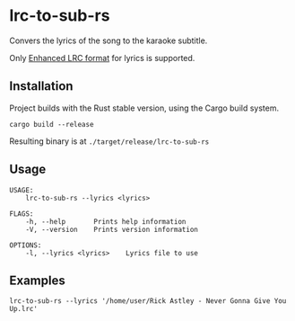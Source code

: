 # lrc-to-sub-rs
Convers the lyrics of the song to the karaoke subtitle.

Only [Enhanced LRC format](https://en.wikipedia.org/wiki/LRC_(file_format)#Enhanced_format) for lyrics is supported.

## Installation
Project builds with the Rust stable version, using the Cargo build system.

`cargo build --release`

Resulting binary is at `./target/release/lrc-to-sub-rs`

## Usage
```
USAGE:
    lrc-to-sub-rs --lyrics <lyrics>

FLAGS:
    -h, --help       Prints help information
    -V, --version    Prints version information

OPTIONS:
    -l, --lyrics <lyrics>    Lyrics file to use
```

## Examples
```
lrc-to-sub-rs --lyrics '/home/user/Rick Astley - Never Gonna Give You Up.lrc'
```
